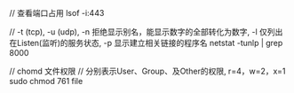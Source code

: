 // 查看端口占用
lsof -i:443

// -t (tcp), -u (udp), -n 拒绝显示别名，能显示数字的全部转化为数字, -l 仅列出在Listen(监听)的服务状态, -p 显示建立相关链接的程序名
netstat -tunlp | grep 8000


// chomd 文件权限
// 分别表示User、Group、及Other的权限, r=4，w=2，x=1
sudo chmod 761 file